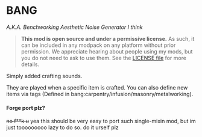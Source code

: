 # BANG

*A.K.A. Benchworking Aesthetic Noise Generator I think*

> **This mod is open source and under a permissive license.** As such, it can be included in any modpack on any platform without prior permission. We appreciate hearing about people using my mods, but you do not need to ask to use them. See the [LICENSE file](LICENSE) for more details.

Simply added crafting sounds.

They are played when a specific item is crafted. You can also define new items via tags (Defined in bang:carpentry/infusion/masonry/metalworking).

#### Forge port plz?

~~no f**k u~~ yea this should be very easy to port such single-mixin mod, but im just tooooooooo lazy to do so. do it urself plz
